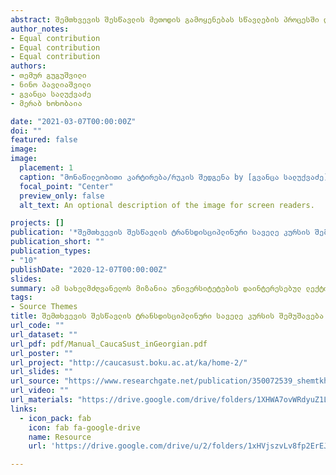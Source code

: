 ```yaml
---
abstract: შემთხვევის შესწავლის მეთოდის გამოყენებას სწავლების პროცესში დიდი ხნის ისტორია აქვს, მეთოდი ერთ-ერთ უნიკალურ ინსტრუმენტად ითვლება თეორიულ და პრაქტიკულ ცოდნას შორის არსებული ღრეჩოს ამოსავსებად. კერძო შემთხვევების შესწავლა მნიშვნელოვანია, ვინაიდან მისი გამოყენებით სტუდენტები ზოგად საკითხებსა და თეორიულ ცოდნას უკავშირებენ ერთმანეთს. გარდა ამისა, დანერი, ტრენჩერი და პეტერსონი ამტკიცებენ, რომ სტუდენტებზე ორიენტირებული კერძო შემთხვევების შესწავლა მნიშვნელოვან როლს ასრულებს კვლევაში ჩართული ადგილობრივი თემების პრობლემების მოგვარებაში.
author_notes:
- Equal contribution
- Equal contribution
- Equal contribution 
authors:
- თემურ გუგუშვილი
- ნინო პავლიაშვილი
- გვანცა სალუქვაძე 
- მერაბ ხოხობაია

date: "2021-03-07T00:00:00Z"
doi: ""
featured: false
image: 
image:
  placement: 1
  caption: "მონაწილეობითი კარტირება/რუკის შედგენა by [გვანცა სალუქვაძე]()"
  focal_point: "Center"
  preview_only: false
  alt_text: An optional description of the image for screen readers.

projects: []
publication: '*შემთხვევის შესწავლის ტრანსდისციპლინური საველე კურსის შემუშავება და განხორციელება | სახელმძღვანელო უნივერსიტეტის ლექტორებისთვის*'
publication_short: ""
publication_types:
- "10"
publishDate: "2020-12-07T00:00:00Z"
slides: 
summary: ამ სახელმძღვანელოს მიზანია უნივერსიტეტების დაინტერესებულ ლექტორებსა და აკადემიურ პერსონალს მისცეს შესაძლებლობა, განახორციელოს შემთხვევის შესწავლის ტრანსდისციპლინური საველე კურსი, რომელიც უკვე შემუშავებულია, აპრობირებულია და ინტეგრირებულია სსპუ და თსუ კურუკულუმებში. სახელმძღვანელოს პირველ თავში მოკლედ არის განხილული ფუნდამენტური კონცეფციები, რომლებიც აუცილებელია ტრანსდისციპლინური მიდგომების საფუძვლიანად გაგებისათვის.
tags:
- Source Themes
title: შემთხვევის შესწავლის ტრანსდისციპლინური საველე კურსის შემუშავება და განხორციელება | სახელმძღვანელო უნივერსიტეტის ლექტორებისთვის
url_code: ""
url_dataset: ""
url_pdf: pdf/Manual_CaucaSust_inGeorgian.pdf
url_poster: ""
url_project: "http://caucasust.boku.ac.at/ka/home-2/"
url_slides: ""
url_source: "https://www.researchgate.net/publication/350072539_shemtkhvevis_shestsavlis_transdistsiplinuri_savele_kursis_shemushaveba_da_gankhortsieleba_sakhelmdzghvanelo_universitetis_lektorebistvis"
url_video: ""
url_materials: "https://drive.google.com/drive/folders/1XHWA7ovWRdyuZ1Lgl5WUHtVGWWu6pxNP?usp=sharing"
links:
  - icon_pack: fab
    icon: fab fa-google-drive 
    name: Resource
    url: 'https://drive.google.com/drive/u/2/folders/1xHVjszvLv8fp2ErEJJm59jHYDQXIkN3u'

---
```


